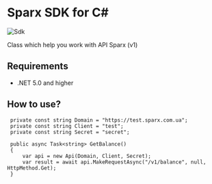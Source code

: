 # Sparx SDK for C#
 
![Sdk](https://github.com/sparx-systems/Sdk/workflows/Sdk/badge.svg)

Class which help you work with API Sparx (v1)

## Requirements

- .NET 5.0 and higher

## How to use?
```
 private const string Domain = "https://test.sparx.com.ua";
 private const string Client = "test";
 private const string Secret = "secret";

 public async Task<string> GetBalance()
 {
     var api = new Api(Domain, Client, Secret);
     var result = await api.MakeRequestAsync("/v1/balance", null, HttpMethod.Get);
 }
```
